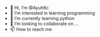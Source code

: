 - 👋 Hi, I’m @AyuhKc
- 👀 I’m interested in learning programming
- 🌱 I’m currently learning python 
- 💞️ I’m looking to collaborate on ...
- 📫 How to reach me 

<!---
AyuhKc/AyuhKc is a ✨ special ✨ repository because its `README.md` (this file) appears on your GitHub profile.
You can click the Preview link to take a look at your changes.
--->
